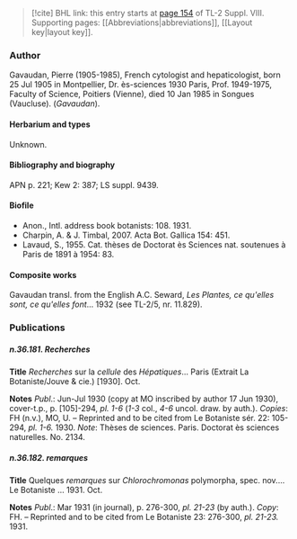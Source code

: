 > [!cite] BHL link: this entry starts at [page 154](https://www.biodiversitylibrary.org/item/103832#page/166/mode/1up) of TL-2 Suppl. VIII.
> Supporting pages: [[Abbreviations|abbreviations]], [[Layout key|layout key]].

### Author

Gavaudan, Pierre (1905-1985), French cytologist and hepaticologist, born 25 Jul 1905 in Montpellier, Dr. ès-sciences 1930 Paris, Prof. 1949-1975, Faculty of Science, Poitiers (Vienne), died 10 Jan 1985 in Songues (Vaucluse). (*Gavaudan*).

#### Herbarium and types

Unknown.

#### Bibliography and biography

APN p. 221; Kew 2: 387; LS suppl. 9439.

#### Biofile

- Anon., Intl. address book botanists: 108. 1931.
- Charpin, A. & J. Timbal, 2007. Acta Bot. Gallica 154: 451.
- Lavaud, S., 1955. Cat. thèses de Doctorat ès Sciences nat. soutenues à Paris de 1891 à 1954: 83.

#### Composite works

Gavaudan transl. from the English A.C. Seward, *Les Plantes, ce qu'elles sont, ce qu'elles font*... 1932 (see TL-2/5, nr. 11.829).

### Publications

##### n.36.181. Recherches

**Title**
*Recherches* sur la *cellule* des *Hépatiques*... Paris (Extrait La Botaniste/Jouve & cie.) \[1930\]. Oct.

**Notes**
*Publ*.: Jun-Jul 1930 (copy at MO inscribed by author 17 Jun 1930), cover-t.p., p. \[105\]-294, *pl. 1-6* (*1-3* col., *4-6* uncol. draw. by auth.). *Copies*: FH (n.v.), MO, U. – Reprinted and to be cited from Le Botaniste sér. 22: 105-294, *pl. 1-6.* 1930.
*Note*: Thèses de sciences. Paris. Doctorat ès sciences naturelles. No. 2134.

##### n.36.182. remarques

**Title**
Quelques *remarques* sur *Chlorochromonas* polymorpha, spec. nov.... Le Botaniste ... 1931. Oct.

**Notes**
*Publ*.: Mar 1931 (in journal), p. 276-300, *pl. 21-23* (by auth.). *Copy*: FH. – Reprinted and to be cited from Le Botaniste 23: 276-300, *pl. 21-23.* 1931.

